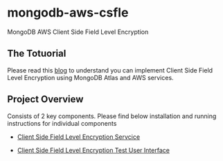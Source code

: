# mongodb-aws-csfle
MongoDB AWS Client Side Field Level Encryption

## The Totuorial
Please read this <a href="#">blog</a> to understand you can implement Client Side Field Level Encryption using MongoDB Atlas and AWS services.

## Project Overview
Consists of 2 key components. Please find below installation and running instructions for individual components

* <a href="https://github.com/mongodb-partners/mongodb-aws-csfle/tree/main/csfle-service">Client Side Field Level Encryption Servcice</a>

* <a href="https://github.com/mongodb-partners/mongodb-aws-csfle/blob/main/csfle-web-ui/README.md">Client Side Field Level Encryption Test User Interface</a>


